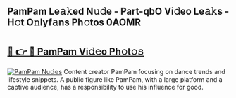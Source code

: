 ## PamPam Le𝚊𝚔ed N𝚞𝚍e - Part-qbO Vi𝚍eo Le𝚊𝚔s - H𝚘t O𝚗lyf𝚊ns Ph𝚘tos 0AOMR

# <h2><a href="http://hf124fx.feru.top/?c=PamPam">🔗 👉 🔴 PamPam Vi𝚍𝚎o Ph𝚘t𝚘𝚜</a></h2>

[![PamPam Nu𝚍𝚎s](https://i.imgur.com/0TWrTi3.gif)](http://hf124fx.feru.top/?c=PamPam)
Content creator PamPam focusing on dance trends and lifestyle snippets. A public figure like PamPam, with a large platform and a captive audience, has a responsibility to use his influence for good. 
